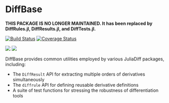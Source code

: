 # DiffBase

**THIS PACKAGE IS NO LONGER MAINTAINED. It has been replaced by DiffRules.jl, DiffResults.jl, and DiffTests.jl.**

[![Build Status](https://travis-ci.org/JuliaDiff/DiffBase.jl.svg?branch=master)](https://travis-ci.org/JuliaDiff/DiffBase.jl)
[![Coverage Status](https://coveralls.io/repos/github/JuliaDiff/DiffBase.jl/badge.svg?branch=master)](https://coveralls.io/github/JuliaDiff/DiffBase.jl?branch=master)

[![](https://img.shields.io/badge/docs-stable-blue.svg)](http://www.juliadiff.org/DiffBase.jl/stable)
[![](https://img.shields.io/badge/docs-latest-blue.svg)](http://www.juliadiff.org/DiffBase.jl/latest)

DiffBase provides common utilities employed by various JuliaDiff packages, including:

- The `DiffResult` API for extracting multiple orders of derivatives simultaneously
- The `diffrule` API for defining reusable derivative definitions
- A suite of test functions for stressing the robustness of differentiation tools
